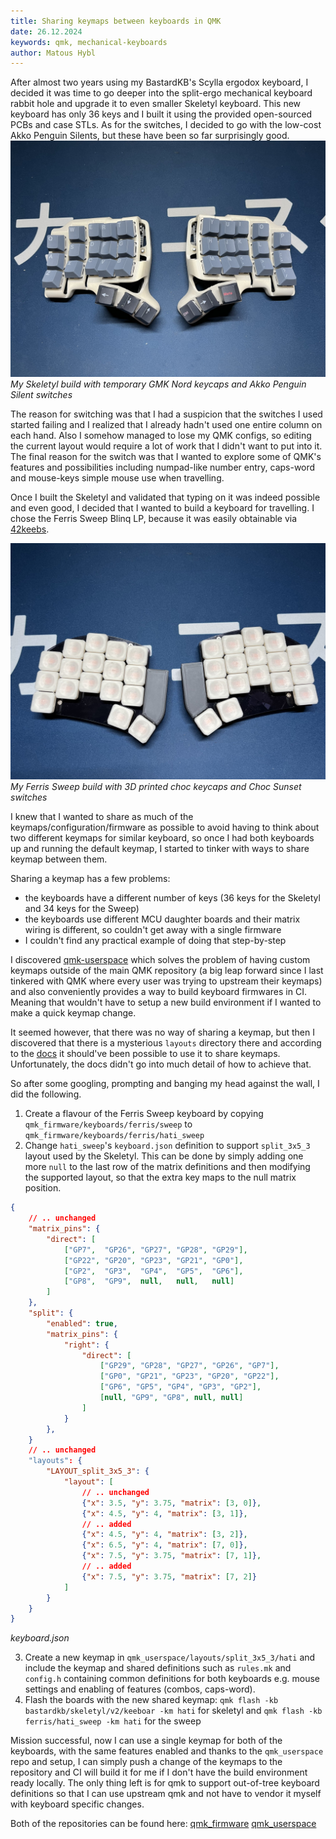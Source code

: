 ```yaml
---
title: Sharing keymaps between keyboards in QMK
date: 26.12.2024
keywords: qmk, mechanical-keyboards
author: Matous Hybl
---
```

After almost two years using my BastardKB's Scylla ergodox keyboard, I decided it was time to go deeper into the split-ergo mechanical keyboard rabbit hole and upgrade it to even smaller Skeletyl keyboard. This new keyboard has only 36 keys and I built it using the provided open-sourced PCBs and case STLs. As for the switches, I decided to go with the low-cost Akko Penguin Silents, but these have been so far surprisingly good.
![](skeletyl.jpeg)
_My Skeletyl build with temporary GMK Nord keycaps and Akko Penguin Silent switches_

The reason for switching was that I had a suspicion that the switches I used started failing and I realized that I already hadn't used one entire column on each hand. Also I somehow managed to lose my QMK configs, so editing the current layout would require a lot of work that I didn't want to put into it.
The final reason for the switch was that I wanted to explore some of QMK's features and possibilities including numpad-like number entry, caps-word and mouse-keys simple mouse use when travelling.

Once I built the Skeletyl and validated that typing on it was indeed possible and even good, I decided that I wanted to build a keyboard for travelling. I chose the Ferris Sweep Blinq LP, because it was easily obtainable via [42keebs](http://42keebs.eu). 

![](sweep.jpeg)
_My Ferris Sweep build with 3D printed choc keycaps and Choc Sunset switches_

I knew that I wanted to share as much of the keymaps/configuration/firmware as possible to avoid having to think about two different keymaps for similar keyboard, so once I had both keyboards up and running the default keymap, I started to tinker with ways to share keymap between them.

Sharing a keymap has a few problems:

* the keyboards have a different number of keys (36 keys for the Skeletyl and 34 keys for the Sweep)
* the keyboards use different MCU daughter boards and their matrix wiring is different, so couldn't get away with a single firmware
* I couldn't find any practical example of doing that step-by-step

I discovered [qmk-userspace](http://github.com/qmk/qmk_userspace) which solves the problem of having custom keymaps outside of the main QMK repository (a big leap forward since I last tinkered with QMK where every user was trying to upstream their keymaps) and also conveniently provides a way to build keyboard firmwares in CI. Meaning that wouldn't have to setup a new build environment if I wanted to make a quick keymap change.

It seemed however, that there was no way of sharing a keymap, but then I discovered that there is a mysterious `layouts` directory there and according to the [docs](https://docs.qmk.fm/feature_userspace) it should've been possible to use it to share keymaps. 
Unfortunately, the docs didn't go into much detail of how to achieve that.

So after some googling, prompting and banging my head against the wall, I did the following.

1. Create a flavour of the Ferris Sweep keyboard by copying `qmk_firmware/keyboards/ferris/sweep` to `qmk_firmware/keyboards/ferris/hati_sweep`
2. Change `hati_sweep`'s `keyboard.json` definition to support `split_3x5_3` layout used by the Skeletyl. This can be done by simply adding one more `null` to the last row of the matrix definitions and then modifying the supported layout, so that the extra key maps to the null matrix position.
   
```json
{
	// .. unchanged
	"matrix_pins": {
	    "direct": [
	        ["GP7",  "GP26", "GP27", "GP28", "GP29"],
	        ["GP22", "GP20", "GP23", "GP21", "GP0"],
		    ["GP2",  "GP3",  "GP4",  "GP5",  "GP6"],
	        ["GP8",  "GP9",  null,   null,   null]
	    ]
	},
	"split": {
	    "enabled": true,
	    "matrix_pins": {
			"right": {
			    "direct": [
			        ["GP29", "GP28", "GP27", "GP26", "GP7"],
		            ["GP0", "GP21", "GP23", "GP20", "GP22"],
		            ["GP6", "GP5", "GP4", "GP3", "GP2"],
		            [null, "GP9", "GP8", null, null]
		        ]
		    }
	    },
	}
	// .. unchanged
	"layouts": {
	    "LAYOUT_split_3x5_3": {
	        "layout": [
				// .. unchanged
	            {"x": 3.5, "y": 3.75, "matrix": [3, 0]},
	            {"x": 4.5, "y": 4, "matrix": [3, 1]},
				// .. added
	            {"x": 4.5, "y": 4, "matrix": [3, 2]},
	            {"x": 6.5, "y": 4, "matrix": [7, 0]},
	            {"x": 7.5, "y": 3.75, "matrix": [7, 1]},
				// .. added
	            {"x": 7.5, "y": 3.75, "matrix": [7, 2]}
	        ]
	    }
	}
}
```
_keyboard.json_

3. Create a new keymap in `qmk_userspace/layouts/split_3x5_3/hati` and include the keymap and shared definitions such as `rules.mk` and `config.h` containing common definitions for both keyboards e.g. mouse settings and enabling of features (combos, caps-word).
4. Flash the boards with the new shared keymap:
   `qmk flash -kb bastardkb/skeletyl/v2/keeboar -km hati` for skeletyl and
   `qmk flash -kb ferris/hati_sweep -km hati` for the sweep

Mission successful, now I can use a single keymap for both of the keyboards, with the same features enabled and thanks to the `qmk_userspace` repo and setup, I can simply push a change of the keymaps to the repository and CI will build it for me if I don't have the build environment ready locally.
The only thing left is for qmk to support out-of-tree keyboard definitions so that I can use upstream qmk and not have to vendor it myself with keyboard specific changes.
   
Both of the repositories can be found here: [qmk_firmware](https://github.com/matoushybl/qmk_firmware)
[qmk_userspace](https://github.com/matoushybl/qmk_userspace)